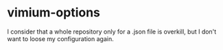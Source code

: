 ﻿# vimium-options

I consider that a whole repository only for a .json file is overkill, but I don't want to loose my configuration again.
